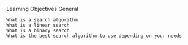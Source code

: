Learning Objectives
General

    What is a search algorithm
    What is a linear search
    What is a binary search
    What is the best search algorithm to use depending on your needs


